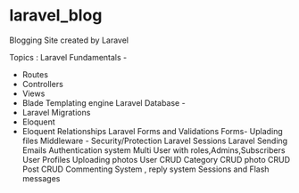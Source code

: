 # laravel_blog
Blogging Site created by Laravel

Topics :
Laravel Fundamentals -
  - Routes 
  - Controllers
  - Views
  - Blade Templating engine
Laravel Database -
   -  Laravel Migrations
   -   Eloquent
   -  Eloquent Relationships
Laravel Forms and Validations
Forms- Uplading files
Middleware - Security/Protection
Laravel Sessions
Laravel Sending Emails
Authentication system
Multi User with roles,Admins,Subscribers
User Profiles
Uploading photos
User CRUD
Category CRUD
photo CRUD
Post CRUD
Commenting System , reply system
Sessions and Flash messages
